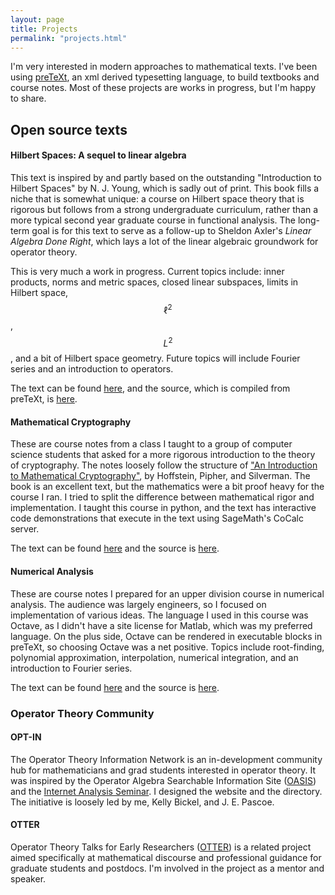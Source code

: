```yaml
---
layout: page
title: Projects
permalink: "projects.html"
---
```


I'm very interested in modern approaches to mathematical texts. I've been using [preTeXt][1], an xml derived typesetting language, to build textbooks and course notes. Most of these projects are works in progress, but I'm happy to share.

## Open source texts

#### Hilbert Spaces: A sequel to linear algebra

This text is inspired by and partly based on the outstanding "Introduction to Hilbert Spaces" by N. J. Young, which is sadly out of print. This book fills a niche that is somewhat unique: a course on Hilbert space theory that is rigorous but follows from a strong undergraduate curriculum, rather than a more typical second year graduate course in functional analysis. The long-term goal is for this text to serve as a follow-up to Sheldon Axler's _Linear Algebra Done Right_, which lays a lot of the linear algebraic groundwork for operator theory.

This is very much a work in progress. Current topics include: inner products, norms and metric spaces, closed linear subspaces, limits in Hilbert space, $$\ell^2$$, $$L^2$$, and a bit of Hilbert space geometry. Future topics will include Fourier series and an introduction to operators.

The text can be found [here][2], and the source, which is compiled from preTeXt, is [here][3].


#### Mathematical Cryptography

These are course notes from a class I taught to a group of computer science students that asked for a more rigorous introduction to the theory of cryptography. The notes loosely follow the structure of ["An Introduction to Mathematical Cryptography"][4], by Hoffstein, Pipher, and Silverman. The book is an excellent text, but the mathematics were a bit proof heavy for the course I ran. I tried to split the difference between mathematical rigor and implementation. I taught this course in python, and the text has interactive code demonstrations that execute in the text using SageMath's CoCalc server.

The text can be found [here][5] and the source is [here][6].

#### Numerical Analysis

These are course notes I prepared for an upper division course in numerical analysis. The audience was largely engineers, so I focused on implementation of various ideas. The language I used in this course was Octave, as I didn't have a site license for Matlab, which was my preferred language. On the plus side, Octave can be rendered in executable blocks in preTeXt, so choosing Octave was a net positive. Topics include root-finding, polynomial approximation, interpolation, numerical integration, and an introduction to Fourier series.

The text can be found [here][7] and the source is [here][8].

### Operator Theory Community

#### OPT-IN

The Operator Theory Information Network is an in-development community hub for mathematicians and grad students interested in operator theory. It was inspired by the Operator Algebra Searchable Information Site ([OASIS][9]) and the [Internet Analysis Seminar][10]. I designed the website and the directory. The initiative is loosely led by me, Kelly Bickel, and J. E. Pascoe.

#### OTTER

Operator Theory Talks for Early Researchers ([OTTER][11]) is a related project aimed specifically at mathematical discourse and professional guidance for graduate students and postdocs. I'm involved in the project as a mentor and speaker.

[1]:<https://pretextbook.org/>
[2]:<https://rtullydo.github.io/hilbert/hilbert.html>
[3]:<https://github.com/rtullydo/hilbert>
[4]:<https://www.math.brown.edu/~jhs/MathCryptoHome.html>
[5]:<https://rtullydo.github.io/cryptography-notes/cryptography.html>
[6]:<https://github.com/rtullydo/cryptography-notes>
[7]:<https://rtullydo.github.io/numerical-analysis-unh/minimal.html>
[8]:<https://github.com/rtullydo/numerical-analysis-unh>
[9]:<https://operatoralgebras.org/index.html>
[10]:<http://internetanalysisseminar.gatech.edu/index.html>
[11]:<https://sites.google.com/view/otter-math/home>